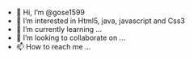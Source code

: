 - 👋 Hi, I’m @gose1599
- 👀 I’m interested in Html5, java, javascript and Css3
- 🌱 I’m currently learning ...
- 💞️ I’m looking to collaborate on ...
- 📫 How to reach me ...

<!---
gose1599/gose1599 is a ✨ special ✨ repository because its `README.md` (this file) appears on your GitHub profile.
You can click the Preview link to take a look at your changes.
--->
